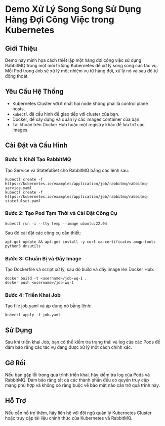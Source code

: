 # Demo Xử Lý Song Song Sử Dụng Hàng Đợi Công Việc trong Kubernetes

## Giới Thiệu

Demo này minh họa cách thiết lập một hàng đợi công việc sử dụng RabbitMQ trong một môi trường Kubernetes để xử lý song song các tác vụ. Mỗi Pod trong Job sẽ xử lý một nhiệm vụ từ hàng đợi, xử lý nó và sau đó tự động thoát.

## Yêu Cầu Hệ Thống

- Kubernetes Cluster với ít nhất hai node không phải là control plane hosts.
- `kubectl` đã cấu hình để giao tiếp với cluster của bạn.
- Docker, để xây dựng và quản lý các images container của bạn.
- Tài khoản trên Docker Hub hoặc một registry khác để lưu trữ các images.

## Cài Đặt và Cấu Hình

### Bước 1: Khởi Tạo RabbitMQ

Tạo Service và StatefulSet cho RabbitMQ bằng các lệnh sau:

```
kubectl create -f https://kubernetes.io/examples/application/job/rabbitmq/rabbitmq-service.yaml
kubectl create -f https://kubernetes.io/examples/application/job/rabbitmq/rabbitmq-statefulset.yaml
```

### Bước 2: Tạo Pod Tạm Thời và Cài Đặt Công Cụ

```
kubectl run -i --tty temp --image ubuntu:22.04
```

Sau đó cài đặt các công cụ cần thiết:

```
apt-get update && apt-get install -y curl ca-certificates amqp-tools python3 dnsutils
```

### Bước 3: Chuẩn Bị và Đẩy Image

Tạo Dockerfile và script xử lý, sau đó build và đẩy image lên Docker Hub:

```
docker build -t <username>/job-wq-1 .
docker push <username>/job-wq-1
```

### Bước 4: Triển Khai Job

Tạo file job.yaml và áp dụng nó bằng lệnh:

```
kubectl apply -f job.yaml
```

## Sử Dụng

Sau khi triển khai Job, bạn có thể kiểm tra trạng thái và log của các Pods để đảm bảo rằng các tác vụ đang được xử lý một cách chính xác.

## Gỡ Rối

Nếu bạn gặp lỗi trong quá trình triển khai, hãy kiểm tra log của Pods và RabbitMQ. Đảm bảo rằng tất cả các thành phần đều có quyền truy cập mạng phù hợp và không có ràng buộc về bảo mật nào cản trở quá trình này.

## Hỗ Trợ

Nếu cần hỗ trợ thêm, hãy liên hệ với đội ngũ quản lý Kubernetes Cluster hoặc truy cập tài liệu chính thức của Kubernetes và RabbitMQ.
